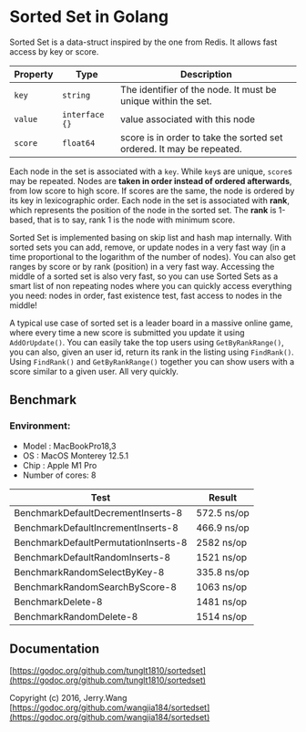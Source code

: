 # Sorted Set in Golang

Sorted Set is a data-struct inspired by the one from Redis. It allows fast access by key or score.

| Property | Type           | Description                                                           |
|----------|----------------|-----------------------------------------------------------------------|
| `key`    | `string`       | The identifier of the node. It must be unique within the set.         |
| `value`  | `interface {}` | value associated with this node                                       |
| `score`  | `float64`      | score is in order to take the sorted set ordered. It may be repeated. |

Each node in the set is associated with a `key`. While `key`s are unique, `score`s may be repeated. 
Nodes are __taken in order instead of ordered afterwards__, from low score to high score. If scores are the same, the node is ordered by its key in lexicographic order. Each node in the set is associated with __rank__, which represents the position of the node in the sorted set. The __rank__ is 1-based, that is to say, rank 1 is the node with minimum score.

Sorted Set is implemented basing on skip list and hash map internally. With sorted sets you can add, remove, or update nodes in a very fast way (in a time proportional to the logarithm of the number of nodes). You can also get ranges by score or by rank (position) in a very fast way. Accessing the middle of a sorted set is also very fast, so you can use Sorted Sets as a smart list of non repeating nodes where you can quickly access everything you need: nodes in order, fast existence test, fast access to nodes in the middle!

A typical use case of sorted set is a leader board in a massive online game, where every time a new score is submitted you update it using `AddOrUpdate()`. You can easily take the top users using `GetByRankRange()`, you can also, given an user id, return its rank in the listing using `FindRank()`. Using `FindRank()` and `GetByRankRange()` together you can show users with a score similar to a given user. All very quickly.

## Benchmark

### Environment:

- Model : MacBookPro18,3
- OS : MacOS Monterey 12.5.1
- Chip : Apple M1 Pro
- Number of cores: 8


| Test                                 | Result      |
|--------------------------------------|-------------|
| BenchmarkDefaultDecrementInserts-8   | 572.5 ns/op |
| BenchmarkDefaultIncrementInserts-8   | 466.9 ns/op |
| BenchmarkDefaultPermutationInserts-8 | 2582 ns/op  |
| BenchmarkDefaultRandomInserts-8      | 1521 ns/op  |
| BenchmarkRandomSelectByKey-8         | 335.8 ns/op |
| BenchmarkRandomSearchByScore-8       | 1063 ns/op  |
| BenchmarkDelete-8                    | 1481 ns/op  |
| BenchmarkRandomDelete-8              | 1514 ns/op  |

## Documentation

[https://godoc.org/github.com/tunglt1810/sortedset](https://godoc.org/github.com/tunglt1810/sortedset)

Copyright (c) 2016, Jerry.Wang [https://godoc.org/github.com/wangjia184/sortedset](https://godoc.org/github.com/wangjia184/sortedset)